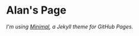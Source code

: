 # Alan's Page

*I'm using [Minimal](http://pages-themes.github.io/minimal), a Jekyll theme for GitHub Pages.*